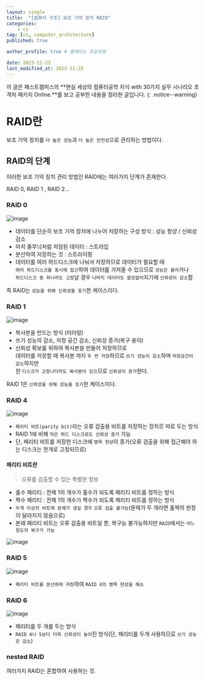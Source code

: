 ```yaml
---
layout: single
title:  "[컴퓨터 구조] 보조 기억 장치 RAID"
categories: 
    - cs
tag: [cs, computer_architecture]
published: true

author_profile: true # 옆에뜨는 프로파일

date: 2023-11-23
last_modified_at: 2023-11-23
---
```


이 글은 패스트캠퍼스의 **현실 세상의 컴퓨터공학 지식 with 30가지 실무 시나리오 초격차 패키지 Online.**를 보고 공부한 내용을 정리한 글입니다.
{: .notice--warning}

# RAID란
보조 기억 장치를 `더 높은 성능`과 `더 높은 안전성`으로 관리하는 방법이다.

## RAID의 단계
이러한 보조 기억 장치 관리 방법인 RAID에는 여러가지 단계가 존재한다.

RAID 0, RAID 1 , RAID 2...

### RAID 0

![image](https://github.com/novicehog/comments/assets/131991619/e37c1037-f8db-4f50-b463-787dd18ab514)

- 데이터를 단순히 보조 기억 장치에 나누어 저장하는 구성 방식 : 성능 항샹 / 신뢰성 감소
- 마치 줄무늬처럼 저장된 데이터 : 스트라입
- 분산하여 저장하는 것 : 스트라이핑
- 데이터를 여러 하드디스크에 나눠서 저장하므로 데이터가 필요할 때 <br>
    `여러 하드디스크를 동시에 접근`하여 데이터를 가져올 수 있으므로 `성능은 올라`가나<br>
    `하드디스크 중 하나라도 고장`날 경우 `나머지 데이터도 쓸모없어`지기에 `신뢰성이 감소`함


즉 RAID는 `성능을 위해 신뢰성을 포기`한 케이스이다.


### RAID 1

![image](https://github.com/novicehog/comments/assets/131991619/e47bd340-f6f4-4a04-966d-5345c717a03c)

- 복사본을 만드는 방식 (미러링)
- 쓰기 성능의 감소, 저장 공간 감소, 신뢰성 증가(복구 용이)
- 신뢰성 확보를 위하여 복사본을 만들어 저장하므로 <br>
    데이터를 저장할 때 복사본 까지 `두 번 저장`하므로 `쓰기 성능이 감소`하며 `저장공간이 감소`하지만<br>
    한 `디스크가 고장나더라도 복사본이 있으`므로 `신뢰성이 증가`한다.
    

RAID 1은 `신뢰성을 위해 성능을 포기`한 케이스이다.


### RAID 4

![image](https://github.com/novicehog/comments/assets/131991619/a81e5e26-67a5-482a-bcd6-0ccae1dcaf1d)

- `패리티 비트(parity bit)`라는 오류 검출용 비트를 저장하는 장치르 따로 두는 방식
- RAID 1에 비해 `적은 하드 디스크로도 신뢰성 증가` 가능
- 단, 패리티 비트를 저장한 디스크에 `병목 현상`이 증가(오류 검출을 위해 접근해야 하는 디스크는 한개로 고정되므로)


#### 패리티 비트란
> 오류를 검출할 수 있는 특별한 정보
 
- 홀수 패리티 : 전체 1의 개수가 홀수가 되도록 패리티 비트를 정하는 방식
- 짝수 패리티 : 전체 1의 개수가 짝수가 되도록 패리티 비트를 정하는 방식
- `두개 이상의 비트에 문제가 생길 경우` `오류 검출 불가능`(문제가 두 개라면 홀짝의 판정이 달라지지 않음으로)
- 본래 패리티 비트는 오류 검출용 비트일 뿐, 복구능 불가능하지만 `RAID`에서는 `어느 정도의 복구가 가능`

![image](https://github.com/novicehog/comments/assets/131991619/da0ab6d2-0797-4f45-a42d-851404c8bf93)

### RAID 5

![image](https://github.com/novicehog/comments/assets/131991619/6538d456-1a37-4ba4-88fa-539e025ba980)

- `패리티 비트를 분산하여 저장`하여 `RAID 4의 병목 현상을 해소`

### RAID 6

![image](https://github.com/novicehog/comments/assets/131991619/c70f6cf8-f773-44c5-aa17-ff584657a0f4)

- 패리티를 두 개를 두는 방식
- `RAID 4나 5보다 더욱 신뢰성이 높아`진 방식(단, 패리티를 두개 사용하므로 `쓰기 성능은 감소`)

### nested RAID
여러가지 RAID는 혼합하여 사용하는 것.
